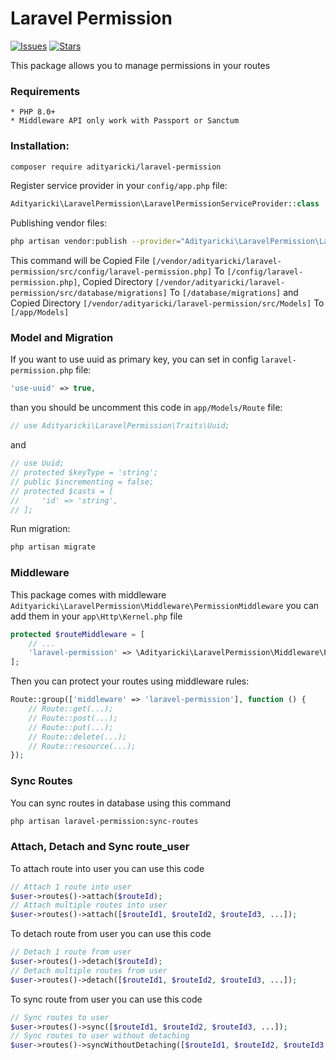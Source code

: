 # Laravel Permission

[![Issues](https://img.shields.io/github/issues/Aditya170700/laravel-permission?style=flat-square)](https://github.com/Aditya170700/contact/issues)
[![Stars](https://img.shields.io/github/stars/Aditya170700/laravel-permission?style=flat-square)](https://github.com/Aditya170700/contact/star)

This package allows you to manage permissions in your routes

### Requirements

    * PHP 8.0+
    * Middleware API only work with Passport or Sanctum

### Installation:

```bash
composer require adityaricki/laravel-permission
```

Register service provider in your `config/app.php` file:

```php
Adityaricki\LaravelPermission\LaravelPermissionServiceProvider::class
```

Publishing vendor files:

```bash
php artisan vendor:publish --provider="Adityaricki\LaravelPermission\LaravelPermissionServiceProvider"
```

This command will be
Copied File `[/vendor/adityaricki/laravel-permission/src/config/laravel-permission.php]` To `[/config/laravel-permission.php]`, Copied Directory `[/vendor/adityaricki/laravel-permission/src/database/migrations]` To `[/database/migrations]` and Copied Directory `[/vendor/adityaricki/laravel-permission/src/Models]` To `[/app/Models]`

### Model and Migration

If you want to use uuid as primary key, you can set in config `laravel-permission.php` file:

```php
'use-uuid' => true,
```

than you should be uncomment this code in `app/Models/Route` file:

```php
// use Adityaricki\LaravelPermission\Traits\Uuid;
```

and

```php
// use Uuid;
// protected $keyType = 'string';
// public $incrementing = false;
// protected $casts = [
//     'id' => 'string',
// ];
```

Run migration:

```bash
php artisan migrate
```

### Middleware

This package comes with middleware `Adityaricki\LaravelPermission\Middleware\PermissionMiddleware`
you can add them in your `app\Http\Kernel.php` file

```php
protected $routeMiddleware = [
    // ...
    'laravel-permission' => \Adityaricki\LaravelPermission\Middleware\PermissionMiddleware::class,
];
```

Then you can protect your routes using middleware rules:

```php
Route::group(['middleware' => 'laravel-permission'], function () {
    // Route::get(...);
    // Route::post(...);
    // Route::put(...);
    // Route::delete(...);
    // Route::resource(...);
});
```

### Sync Routes

You can sync routes in database using this command

```bash
php artisan laravel-permission:sync-routes
```

### Attach, Detach and Sync route_user

To attach route into user you can use this code

```php
// Attach 1 route into user
$user->routes()->attach($routeId);
// Attach multiple routes into user
$user->routes()->attach([$routeId1, $routeId2, $routeId3, ...]);
```

To detach route from user you can use this code

```php
// Detach 1 route from user
$user->routes()->detach($routeId);
// Detach multiple routes from user
$user->routes()->detach([$routeId1, $routeId2, $routeId3, ...]);
```

To sync route from user you can use this code

```php
// Sync routes to user
$user->routes()->sync([$routeId1, $routeId2, $routeId3, ...]);
// Sync routes to user without detaching
$user->routes()->syncWithoutDetaching([$routeId1, $routeId2, $routeId3, ...]);
```

